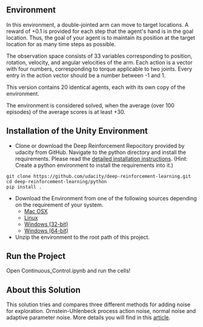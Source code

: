 ## Environment

In this environment, a double-jointed arm can move to target locations. A reward of +0.1 is provided for each step that the agent's hand is in the goal location. Thus, the goal of your agent is to maintain its position at the target location for as many time steps as possible.

The observation space consists of 33 variables corresponding to position, rotation, velocity, and angular velocities of the arm. Each action is a vector with four numbers, corresponding to torque applicable to two joints. Every entry in the action vector should be a number between -1 and 1.

This version contains 20 identical agents, each with its own copy of the environment. 

The environment is considered solved, when the average (over 100 episodes) of the average scores is at least +30.

## Installation of the Unity Environment
* Clone or download the Deep Reinforcement Repocitory provided by udacity from GitHub. Navigate to the python directory and install the requirements. Please read the [detailed installation instructions](https://github.com/udacity/deep-reinforcement-learning/blob/master/README.md). (Hint: Create a python environment to install the requirements into it.)

```
git clone https://github.com/udacity/deep-reinforcement-learning.git
cd deep-reinforcement-learning/python
pip install .
```
* Download the Environment from one of the following sources depending on the requirement of your system.
    * [Mac OSX](https://s3-us-west-1.amazonaws.com/udacity-drlnd/P2/Reacher/Reacher.app.zip)
    * [Linux](https://s3-us-west-1.amazonaws.com/udacity-drlnd/P2/Reacher/Reacher_Linux.zip)
    * [Windows (32-bit)](https://s3-us-west-1.amazonaws.com/udacity-drlnd/P2/Reacher/Reacher_Windows_x86.zip)
    * [Windows (64-bit)](https://s3-us-west-1.amazonaws.com/udacity-drlnd/P2/Reacher/Reacher_Windows_x86_64.zip)
* Unzip the environment to the root path of this project.

## Run the Project
Open Continuous_Control.ipynb and run the cells!

## About this Solution
This solution tries and compares three different methods for adding noise for exploration. Ornstein-Uhlenbeck process action noise, normal noise and adaptive parameter noise.
More details you will find in this [article](https://medium.com/@soeren-kirchner/deep-deterministic-policy-gradient-ddpg-with-and-without-ornstein-uhlenbeck-process-e6d272adfc3).